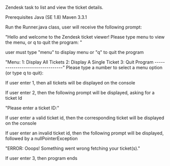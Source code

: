 Zendesk task to list and view the ticket details.

Prerequisites Java (SE 1.8) Maven 3.3.1

Run the Runner.java class, user will receive the following prompt:

"Hello and welcome to the Zendesk ticket viewer!
Please type menu to view the menu, or q to quit the program: " 


user must type "menu" to display menu or "q" to quit the program

"Menu:
1: Display All Tickets
2: Display A Single Ticket
3: Quit Program
---------------------------------"
Please type a number to select a menu option (or type q to quit): 

If user enter 1, then all tickets will be displayed on the console

If user enter 2, then the following prompt will be displayed, asking for a ticket Id

"Please enter a ticket ID:"

If user enter a valid ticket id, then the corresponding ticket will be displayed on the console 

If user enter an invalid ticket id, then the following prompt will be displayed, followed by a nullPointerException

"ERROR: Ooops! Something went wrong fetching your ticket(s)."

If user enter 3, then program ends
